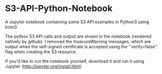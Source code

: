 # S3-API-Python-Notebook
A Jupyter notebook containing some S3 API examples in Python3 using boto3.

The python S3 API calls and output are shown in the notebook (rendered natively by github).  I removed the InsecureWarning messages, which are output when the self-signed certificate is accepted using the ''verify=false'' flag when creating the S3 resource.

If you'd like to run the notebook yourself, download it and run it using Jupyter (http://jupyter.org/install.html)
